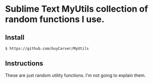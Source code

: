 # Sublime Text MyUtils collection of random functions I use.

## Install

    $ https://github.com/GuyCarver/MyUtils

## Instructions

These are just random utility functions.  I'm not going to explain them.
